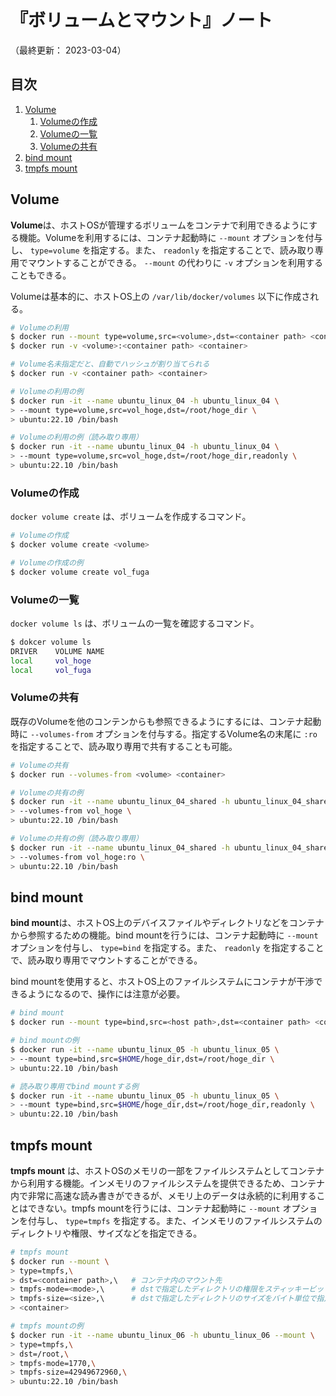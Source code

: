 # 『ボリュームとマウント』ノート

（最終更新： 2023-03-04）


## 目次

1. [Volume](#volume)
	1. [Volumeの作成](#volumeの作成)
	1. [Volumeの一覧](#volumeの一覧)
	1. [Volumeの共有](#volumeの共有)
1. [bind mount](#bind-mount)
1. [tmpfs mount](#tmpfs-mount)


## Volume

**Volume**は、ホストOSが管理するボリュームをコンテナで利用できるようにする機能。Volumeを利用するには、コンテナ起動時に `--mount` オプションを付与し、 `type=volume` を指定する。また、 `readonly` を指定することで、読み取り専用でマウントすることができる。 `--mount` の代わりに `-v` オプションを利用することもできる。

Volumeは基本的に、ホストOS上の `/var/lib/docker/volumes` 以下に作成される。

```sh
# Volumeの利用
$ docker run --mount type=volume,src=<volume>,dst=<container path> <container>
$ docker run -v <volume>:<container path> <container>

# Volume名未指定だと、自動でハッシュが割り当てられる
$ docker run -v <container path> <container>

# Volumeの利用の例
$ docker run -it --name ubuntu_linux_04 -h ubuntu_linux_04 \
> --mount type=volume,src=vol_hoge,dst=/root/hoge_dir \
> ubuntu:22.10 /bin/bash

# Volumeの利用の例（読み取り専用）
$ docker run -it --name ubuntu_linux_04 -h ubuntu_linux_04 \
> --mount type=volume,src=vol_hoge,dst=/root/hoge_dir,readonly \
> ubuntu:22.10 /bin/bash
```

### Volumeの作成

`docker volume create` は、ボリュームを作成するコマンド。

```sh
# Volumeの作成
$ docker volume create <volume>

# Volumeの作成の例
$ docker volume create vol_fuga
```

### Volumeの一覧

`docker volume ls` は、ボリュームの一覧を確認するコマンド。

```sh
$ dokcer volume ls
DRIVER    VOLUME NAME
local     vol_hoge
local     vol_fuga
```

### Volumeの共有

既存のVolumeを他のコンテンからも参照できるようにするには、コンテナ起動時に `--volumes-from` オプションを付与する。指定するVolume名の末尾に `:ro` を指定することで、読み取り専用で共有することも可能。

```sh
# Volumeの共有
$ docker run --volumes-from <volume> <container>

# Volumeの共有の例
$ docker run -it --name ubuntu_linux_04_shared -h ubuntu_linux_04_shared \
> --volumes-from vol_hoge \
> ubuntu:22.10 /bin/bash

# Volumeの共有の例（読み取り専用）
$ docker run -it --name ubuntu_linux_04_shared -h ubuntu_linux_04_shared \
> --volumes-from vol_hoge:ro \
> ubuntu:22.10 /bin/bash
```


## bind mount

**bind mount**は、ホストOS上のデバイスファイルやディレクトリなどをコンテナから参照するための機能。bind mountを行うには、コンテナ起動時に `--mount` オプションを付与し、 `type=bind` を指定する。また、 `readonly` を指定することで、読み取り専用でマウントすることができる。

bind mountを使用すると、ホストOS上のファイルシステムにコンテナが干渉できるようになるので、操作には注意が必要。

```sh
# bind mount
$ docker run --mount type=bind,src=<host path>,dst=<container path> <container>

# bind mountの例
$ docker run -it --name ubuntu_linux_05 -h ubuntu_linux_05 \
> --mount type=bind,src=$HOME/hoge_dir,dst=/root/hoge_dir \
> ubuntu:22.10 /bin/bash

# 読み取り専用でbind mountする例
$ docker run -it --name ubuntu_linux_05 -h ubuntu_linux_05 \
> --mount type=bind,src=$HOME/hoge_dir,dst=/root/hoge_dir,readonly \
> ubuntu:22.10 /bin/bash
```


## tmpfs mount

**tmpfs mount** は、ホストOSのメモリの一部をファイルシステムとしてコンテナから利用する機能。インメモリのファイルシステムを提供できるため、コンテナ内で非常に高速な読み書きができるが、メモリ上のデータは永続的に利用することはできない。tmpfs mountを行うには、コンテナ起動時に `--mount` オプションを付与し、 `type=tmpfs` を指定する。また、インメモリのファイルシステムのディレクトリや権限、サイズなどを指定できる。

```sh
# tmpfs mount
$ docker run --mount \
> type=tmpfs,\
> dst=<container path>,\   # コンテナ内のマウント先
> tmpfs-mode=<mode>,\      # dstで指定したディレクトリの権限をスティッキービット付きで設定
> tmpfs-size=<size>,\      # dstで指定したディレクトリのサイズをバイト単位で指定
> <container>

# tmpfs mountの例
$ docker run -it --name ubuntu_linux_06 -h ubuntu_linux_06 --mount \
> type=tmpfs,\
> dst=/root,\
> tmpfs-mode=1770,\
> tmpfs-size=42949672960,\
> ubuntu:22.10 /bin/bash
```
